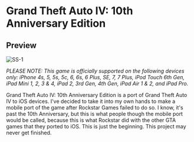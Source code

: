 # Grand Theft Auto IV: 10th Anniversary Edition
## Preview
![SS-1](https://www.rockstargames.com/rockstar_games/games/img/screens/25-4.jpg)

*PLEASE NOTE: This game is officially supported on the following devices only: iPhone 4s, 5, 5s, 5c, 6, 6s, 6 Plus, SE, 7, 7 Plus, iPod Touch 6th Gen, iPad Mini 1, 2, 3 & 4, iPad 2, 3rd Gen, 4th Gen, iPad Air 1 & 2, and iPad Pro.*

Grand Theft Auto IV: 10th Anniversary Edition is a port of Grand Theft Auto IV to iOS devices. I've decided to take it into my own hands to make a mobile port of the game after Rockstar Games failed to do so. I know, it's past the 10th Anniversary, but this is what people though the mobile port would be called, because this is what Rockstar did with the other GTA games that they ported to iOS. This is just the beginning. This project may never get finished.
